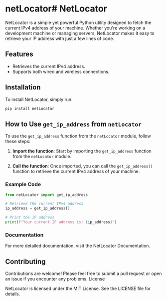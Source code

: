 # netLocator# NetLocator

NetLocator is a simple yet powerful Python utility designed to fetch the current IPv4 address of your machine. Whether you're working on a development machine or managing servers, NetLocator makes it easy to retrieve your IP address with just a few lines of code.

## Features

- Retrieves the current IPv4 address.
- Supports both wired and wireless connections.


## Installation

To install NetLocator, simply run:

```bash
pip install netLocator
```



## How to Use `get_ip_address` from `netLocator`

To use the `get_ip_address` function from the `netLocator` module, follow these steps:

1. **Import the function**: Start by importing the `get_ip_address` function from the `netLocator` module.

2. **Call the function**: Once imported, you can call the `get_ip_address()` function to retrieve the current IPv4 address of your machine.

### Example Code

```python
from netLocator import get_ip_address

# Retrieve the current IPv4 address
ip_address = get_ip_address()

# Print the IP address
print(f"Your current IP address is: {ip_address}")
```

### Documentation

For more detailed documentation, visit the NetLocator Documentation.


## Contributing

Contributions are welcome! Please feel free to submit a pull request or open an issue if you encounter any problems.
License

NetLocator is licensed under the MIT License. See the LICENSE file for details.